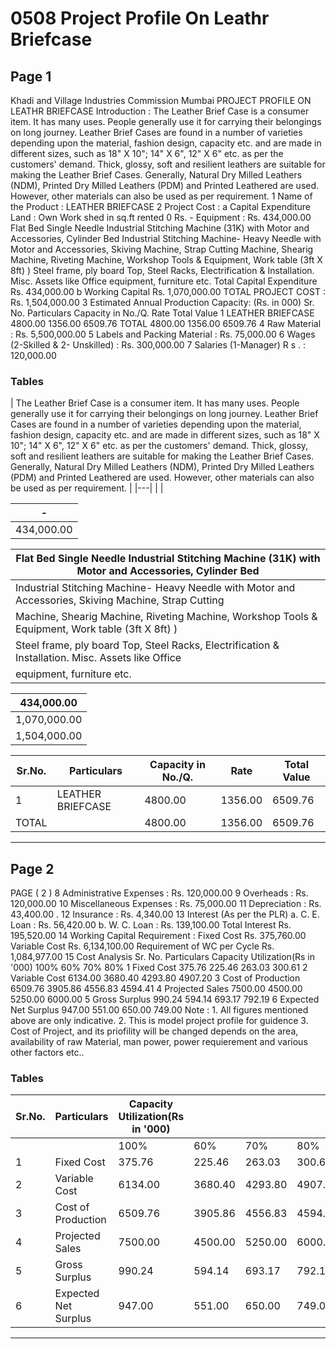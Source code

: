 # 0508 Project Profile On Leathr Briefcase

## Page 1

Khadi and Village Industries Commission Mumbai PROJECT PROFILE ON LEATHR BRIEFCASE Introduction : The Leather Brief Case is a consumer item. It has many uses. People generally use it for carrying their belongings on long journey. Leather Brief Cases are found in a number of varieties depending upon the material, fashion design, capacity etc. and are made in different sizes, such as 18" X 10"; 14" X 6", 12" X 6" etc. as per the customers' demand. Thick, glossy, soft and resilient leathers are suitable for making the Leather Brief Cases. Generally, Natural Dry Milled Leathers (NDM), Printed Dry Milled Leathers (PDM) and Printed Leathered are used. However, other materials can also be used as per requirement. 1 Name of the Product : LEATHER BRIEFCASE 2 Project Cost : a Capital Expenditure Land : Own Work shed in sq.ft rented 0 Rs. - Equipment : Rs. 434,000.00 Flat Bed Single Needle Industrial Stitching Machine (31K) with Motor and Accessories, Cylinder Bed Industrial Stitching Machine- Heavy Needle with Motor and Accessories, Skiving Machine, Strap Cutting Machine, Shearig Machine, Riveting Machine, Workshop Tools & Equipment, Work table (3ft X 8ft) ) Steel frame, ply board Top, Steel Racks, Electrification & Installation. Misc. Assets like Office equipment, furniture etc. Total Capital Expenditure Rs. 434,000.00 b Working Capital Rs. 1,070,000.00 TOTAL PROJECT COST : Rs. 1,504,000.00 3 Estimated Annual Production Capacity: (Rs. in 000) Sr. No. Particulars Capacity in No./Q. Rate Total Value 1 LEATHER BRIEFCASE 4800.00 1356.00 6509.76 TOTAL 4800.00 1356.00 6509.76 4 Raw Material : Rs. 5,500,000.00 5 Labels and Packing Material : Rs. 75,000.00 6 Wages (2-Skilled & 2- Unskilled) : Rs. 300,000.00 7 Salaries (1-Manager) R s . : 120,000.00

### Tables

| The Leather Brief Case is a consumer item. It has many uses. People generally use it for
carrying their belongings on long journey. Leather Brief Cases are found in a number of
varieties depending upon the material, fashion design, capacity etc. and are made in different
sizes, such as 18" X 10"; 14" X 6", 12" X 6" etc. as per the customers' demand. Thick, glossy,
soft and resilient leathers are suitable for making the Leather Brief Cases. Generally, Natural
Dry Milled Leathers (NDM), Printed Dry Milled Leathers (PDM) and Printed Leathered are
used. However, other materials can also be used as per requirement. |
|---|
|  |

| - |
|---|
| 434,000.00 |

| Flat Bed Single Needle Industrial Stitching Machine (31K) with Motor and Accessories, Cylinder Bed |
|---|
| Industrial Stitching Machine- Heavy Needle with Motor and Accessories, Skiving Machine, Strap Cutting
Machine, Shearig Machine, Riveting Machine, Workshop Tools & Equipment, Work table (3ft X 8ft) ) |
| Steel frame, ply board Top, Steel Racks, Electrification & Installation. Misc. Assets like Office |
| equipment, furniture etc. |

| 434,000.00 |
|---|
| 1,070,000.00 |
| 1,504,000.00 |

| Sr.No. | Particulars | Capacity in No./Q. | Rate | Total Value |
|---|---|---|---|---|
| 1 | LEATHER BRIEFCASE | 4800.00 | 1356.00 | 6509.76 |
| TOTAL |  | 4800.00 | 1356.00 | 6509.76 |

---

## Page 2

PAGE ( 2 ) 8 Administrative Expenses : Rs. 120,000.00 9 Overheads : Rs. 120,000.00 10 Miscellaneous Expenses : Rs. 75,000.00 11 Depreciation : Rs. 43,400.00 . 12 Insurance : Rs. 4,340.00 13 Interest (As per the PLR) a. C. E. Loan : Rs. 56,420.00 b. W. C. Loan : Rs. 139,100.00 Total Interest Rs. 195,520.00 14 Working Capital Requirement : Fixed Cost Rs. 375,760.00 Variable Cost Rs. 6,134,100.00 Requirement of WC per Cycle Rs. 1,084,977.00 15 Cost Analysis Sr. No. Particulars Capacity Utilization(Rs in '000) 100% 60% 70% 80% 1 Fixed Cost 375.76 225.46 263.03 300.61 2 Variable Cost 6134.00 3680.40 4293.80 4907.20 3 Cost of Production 6509.76 3905.86 4556.83 4594.41 4 Projected Sales 7500.00 4500.00 5250.00 6000.00 5 Gross Surplus 990.24 594.14 693.17 792.19 6 Expected Net Surplus 947.00 551.00 650.00 749.00 Note : 1. All figures mentioned above are only indicative. 2. This is model project profile for guidence 3. Cost of Project, and its priofility will be changed depends on the area, availability of raw Material, man power, power requierement and various other factors etc..

### Tables

| Sr.No. | Particulars | Capacity Utilization(Rs in '000) |  |  |  |
|---|---|---|---|---|---|
|  |  | 100% | 60% | 70% | 80% |
| 1 | Fixed Cost | 375.76 | 225.46 | 263.03 | 300.61 |
| 2 | Variable Cost | 6134.00 | 3680.40 | 4293.80 | 4907.20 |
| 3 | Cost of Production | 6509.76 | 3905.86 | 4556.83 | 4594.41 |
| 4 | Projected Sales | 7500.00 | 4500.00 | 5250.00 | 6000.00 |
| 5 | Gross Surplus | 990.24 | 594.14 | 693.17 | 792.19 |
| 6 | Expected Net Surplus | 947.00 | 551.00 | 650.00 | 749.00 |

---
